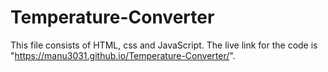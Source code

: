 # Temperature-Converter
This file consists of HTML, css and JavaScript. The live link for the code is "https://manu3031.github.io/Temperature-Converter/".
